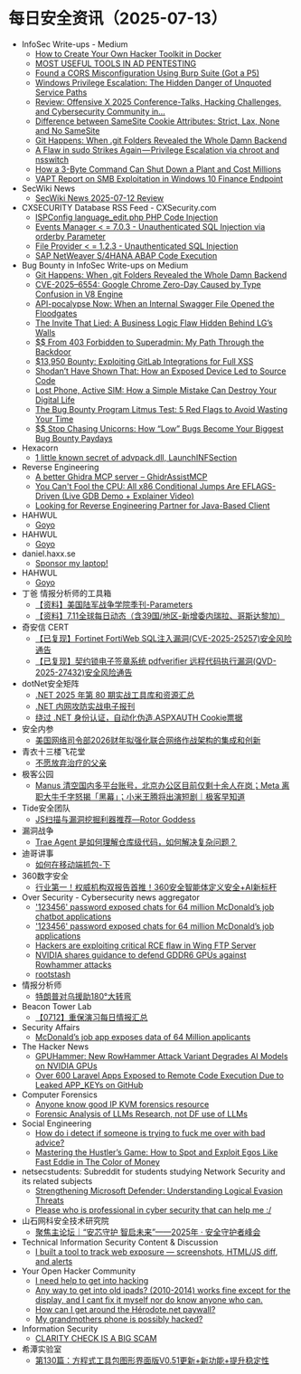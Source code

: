 # 每日安全资讯（2025-07-13）

- InfoSec Write-ups - Medium
  - [How to Create Your Own Hacker Toolkit in Docker](https://infosecwriteups.com/how-to-create-your-own-hacker-toolkit-in-docker-606723dbd8ac?source=rss----7b722bfd1b8d---4)
  - [MOST USEFUL TOOLS IN AD PENTESTING](https://infosecwriteups.com/introduction-e336611520dd?source=rss----7b722bfd1b8d---4)
  - [Found a CORS Misconfiguration Using Burp Suite (Got a P5)](https://infosecwriteups.com/found-a-cors-misconfiguration-using-burp-suite-got-a-p4-c212289f9592?source=rss----7b722bfd1b8d---4)
  - [Windows Privilege Escalation: The Hidden Danger of Unquoted Service Paths](https://infosecwriteups.com/windows-privilege-escalation-the-hidden-danger-of-unquoted-service-paths-08a6f2cc84dc?source=rss----7b722bfd1b8d---4)
  - [Review: Offensive X 2025 Conference-Talks, Hacking Challenges, and Cybersecurity Community in…](https://infosecwriteups.com/offensive-x-2025-hacking-conference-review-athens-e7aec6dd42c5?source=rss----7b722bfd1b8d---4)
  - [Difference between SameSite Cookie Attributes: Strict, Lax, None and No SameSite](https://infosecwriteups.com/difference-between-samesite-cookie-attributes-strict-lax-none-and-no-samesite-242fbfdbc8e1?source=rss----7b722bfd1b8d---4)
  - [Git Happens: When .git Folders Revealed the Whole Damn Backend](https://infosecwriteups.com/git-happens-when-git-folders-revealed-the-whole-damn-backend-b181b77c4c76?source=rss----7b722bfd1b8d---4)
  - [A Flaw in sudo Strikes Again — Privilege Escalation via chroot and nsswitch](https://infosecwriteups.com/a-flaw-in-sudo-strikes-again-privilege-escalation-via-chroot-and-nsswitch-278eb9ca2fdc?source=rss----7b722bfd1b8d---4)
  - [How a 3-Byte Command Can Shut Down a Plant and Cost Millions](https://infosecwriteups.com/detecting-illegal-function-codes-in-scada-with-defender-for-iot-81fa12a16944?source=rss----7b722bfd1b8d---4)
  - [VAPT Report on SMB Exploitation in Windows 10 Finance Endpoint](https://infosecwriteups.com/vapt-report-on-smb-exploitation-in-windows-10-finance-endpoint-e78430191dc2?source=rss----7b722bfd1b8d---4)
- SecWiki News
  - [SecWiki News 2025-07-12 Review](http://www.sec-wiki.com/?2025-07-12)
- CXSECURITY Database RSS Feed - CXSecurity.com
  - [ISPConfig language_edit.php PHP Code Injection](https://cxsecurity.com/issue/WLB-2025070017)
  - [Events Manager < = 7.0.3 - Unauthenticated SQL Injection via orderby Parameter](https://cxsecurity.com/issue/WLB-2025070016)
  - [File Provider < = 1.2.3 - Unauthenticated SQL Injection](https://cxsecurity.com/issue/WLB-2025070015)
  - [SAP NetWeaver S/4HANA ABAP Code Execution](https://cxsecurity.com/issue/WLB-2025070014)
- Bug Bounty in InfoSec Write-ups on Medium
  - [Git Happens: When .git Folders Revealed the Whole Damn Backend](https://infosecwriteups.com/git-happens-when-git-folders-revealed-the-whole-damn-backend-b181b77c4c76?source=rss----7b722bfd1b8d--bug_bounty)
  - [CVE-2025–6554: Google Chrome Zero-Day Caused by Type Confusion in V8 Engine](https://infosecwriteups.com/cve-2025-6554-google-chrome-zero-day-caused-by-type-confusion-in-v8-engine-417e1eab2f22?source=rss----7b722bfd1b8d--bug_bounty)
  - [API-pocalypse Now: When an Internal Swagger File Opened the Floodgates](https://infosecwriteups.com/api-pocalypse-now-when-an-internal-swagger-file-opened-the-floodgates-a3f3401b1914?source=rss----7b722bfd1b8d--bug_bounty)
  - [The Invite That Lied: A Business Logic Flaw Hidden Behind LG’s Walls](https://infosecwriteups.com/the-invite-that-lied-a-business-logic-flaw-hidden-behind-lgs-walls-a49cca506294?source=rss----7b722bfd1b8d--bug_bounty)
  - [$$ From 403 Forbidden to Superadmin: My Path Through the Backdoor](https://infosecwriteups.com/from-403-forbidden-to-superadmin-my-path-through-the-backdoor-77b85774fee5?source=rss----7b722bfd1b8d--bug_bounty)
  - [$13,950 Bounty: Exploiting GitLab Integrations for Full XSS](https://infosecwriteups.com/13-950-bounty-exploiting-gitlab-integrations-for-full-xss-19275a030c2b?source=rss----7b722bfd1b8d--bug_bounty)
  - [Shodan’t Have Shown That: How an Exposed Device Led to Source Code](https://infosecwriteups.com/shodant-have-shown-that-how-an-exposed-device-led-to-source-code-27346a93f22e?source=rss----7b722bfd1b8d--bug_bounty)
  - [Lost Phone, Active SIM: How a Simple Mistake Can Destroy Your Digital Life](https://infosecwriteups.com/lost-phone-active-sim-how-a-simple-mistake-can-destroy-your-digital-life-3dbafec070a5?source=rss----7b722bfd1b8d--bug_bounty)
  - [The Bug Bounty Program Litmus Test: 5 Red Flags to Avoid Wasting Your Time](https://infosecwriteups.com/the-bug-bounty-program-litmus-test-5-red-flags-to-avoid-wasting-your-time-1adc0034de43?source=rss----7b722bfd1b8d--bug_bounty)
  - [$$ Stop Chasing Unicorns: How “Low” Bugs Become Your Biggest Bug Bounty Paydays](https://infosecwriteups.com/stop-chasing-unicorns-how-low-bugs-become-your-biggest-bug-bounty-paydays-bc2f800bd38b?source=rss----7b722bfd1b8d--bug_bounty)
- Hexacorn
  - [1 little known secret of advpack.dll, LaunchINFSection](https://www.hexacorn.com/blog/2025/07/12/1-little-known-secret-of-advpack-dll-launchinfsection/)
- Reverse Engineering
  - [A better Ghidra MCP server – GhidrAssistMCP](https://www.reddit.com/r/ReverseEngineering/comments/1ly7cuy/a_better_ghidra_mcp_server_ghidrassistmcp/)
  - [You Can't Fool the CPU: All x86 Conditional Jumps Are EFLAGS-Driven (Live GDB Demo + Explainer Video)](https://www.reddit.com/r/ReverseEngineering/comments/1ly4pk3/you_cant_fool_the_cpu_all_x86_conditional_jumps/)
  - [Looking for Reverse Engineering Partner for Java-Based Client](https://www.reddit.com/r/ReverseEngineering/comments/1lxpwmg/looking_for_reverse_engineering_partner_for/)
- HAHWUL
  - [Goyo](https://www.hahwul.com/projects/goyo/)
- HAHWUL
  - [Goyo](https://www.hahwul.com/projects/goyo/)
- daniel.haxx.se
  - [Sponsor my laptop!](https://daniel.haxx.se/blog/2025/07/12/sponsor-my-laptop/)
- HAHWUL
  - [Goyo](https://www.hahwul.com/projects/goyo/)
- 丁爸 情报分析师的工具箱
  - [【资料】美国陆军战争学院季刊-Parameters](https://mp.weixin.qq.com/s?__biz=MzI2MTE0NTE3Mw==&mid=2651151073&idx=1&sn=15891abb78c90a1ebfc9d13da8e8b028)
  - [【资料】7.11全球每日动态（含39国/地区-新增委内瑞拉、哥斯达黎加）](https://mp.weixin.qq.com/s?__biz=MzI2MTE0NTE3Mw==&mid=2651151073&idx=2&sn=64a44e3e7b3abfe0dae38b3658d88292)
- 奇安信 CERT
  - [【已复现】Fortinet FortiWeb SQL注入漏洞(CVE-2025-25257)安全风险通告](https://mp.weixin.qq.com/s?__biz=MzU5NDgxODU1MQ==&mid=2247503602&idx=1&sn=b6dc54a7100f76968a25f6db47d5e0eb)
  - [【已复现】契约锁电子签章系统 pdfverifier 远程代码执行漏洞(QVD-2025-27432)安全风险通告](https://mp.weixin.qq.com/s?__biz=MzU5NDgxODU1MQ==&mid=2247503602&idx=2&sn=e1e4339c66bfeef7053ebf82a7b737eb)
- dotNet安全矩阵
  - [.NET 2025 年第 80 期实战工具库和资源汇总](https://mp.weixin.qq.com/s?__biz=MzUyOTc3NTQ5MA==&mid=2247500067&idx=1&sn=bd628c6789ab5fca3da2bce7eb116ccd)
  - [.NET 内网攻防实战电子报刊](https://mp.weixin.qq.com/s?__biz=MzUyOTc3NTQ5MA==&mid=2247500067&idx=2&sn=da8310bb896b4210d758eccbbd7525a8)
  - [绕过 .NET 身份认证，自动化伪造.ASPXAUTH Cookie票据](https://mp.weixin.qq.com/s?__biz=MzUyOTc3NTQ5MA==&mid=2247500067&idx=3&sn=b2103e92cda55a122fdbb2878e1ce0c3)
- 安全内参
  - [美国网络司令部2026财年拟强化联合网络作战架构的集成和创新](https://mp.weixin.qq.com/s?__biz=MzI4NDY2MDMwMw==&mid=2247514678&idx=1&sn=d7d39a65fa8499841c92ed1182c20ae0)
- 青衣十三楼飞花堂
  - [不愿放弃治疗的父亲](https://mp.weixin.qq.com/s?__biz=MzUzMjQyMDE3Ng==&mid=2247488417&idx=1&sn=523678022c73e0af19f49218524be70c)
- 极客公园
  - [Manus 清空国内多平台账号，北京办公区目前仅剩十余人在岗；Meta 离职大牛千字怒揭「黑幕」；小米王腾将出演短剧｜极客早知道](https://mp.weixin.qq.com/s?__biz=MTMwNDMwODQ0MQ==&mid=2653082604&idx=1&sn=faadaec873f6f1be80542f88c04d05a0)
- Tide安全团队
  - [JS扫描与漏洞挖掘利器推荐—Rotor Goddess](https://mp.weixin.qq.com/s?__biz=Mzg2NTA4OTI5NA==&mid=2247521456&idx=1&sn=205c24044197361741632e9f3e4f57e4)
- 漏洞战争
  - [Trae Agent 是如何理解仓库级代码，如何解决复杂问题？](https://mp.weixin.qq.com/s?__biz=MzU0MzgzNTU0Mw==&mid=2247485986&idx=1&sn=b6bb227004a8f62ce7e6e3c406e96525)
- 迪哥讲事
  - [如何在移动端抓包-下](https://mp.weixin.qq.com/s?__biz=MzIzMTIzNTM0MA==&mid=2247497880&idx=1&sn=b9b980464333074216b55ea94c8a743a)
- 360数字安全
  - [行业第一！权威机构双报告首推！360安全智能体定义安全+AI新标杆](https://mp.weixin.qq.com/s?__biz=MzA4MTg0MDQ4Nw==&mid=2247581215&idx=1&sn=04e879e67404cfe454778c46f7d5728a)
- Over Security - Cybersecurity news aggregator
  - ['123456' password exposed chats for 64 million McDonald’s job chatbot applications](https://www.bleepingcomputer.com/news/security/123456-password-exposed-chats-for-64-million-mcdonalds-job-chatbot-applications/)
  - ['123456' password exposed chats for 64 million McDonald’s job applications](https://www.bleepingcomputer.com/news/security/123456-password-exposed-chats-for-64-million-mcdonalds-job-applications/)
  - [Hackers are exploiting critical RCE flaw in Wing FTP Server](https://www.bleepingcomputer.com/news/security/hackers-are-exploiting-critical-rce-flaw-in-wing-ftp-server/)
  - [NVIDIA shares guidance to defend GDDR6 GPUs against Rowhammer attacks](https://www.bleepingcomputer.com/news/security/nvidia-shares-guidance-to-defend-gddr6-gpus-against-rowhammer-attacks/)
  - [rootstash](https://roccosicilia.com/2025/07/12/rootstash/)
- 情报分析师
  - [特朗普对乌援助180°大转弯](https://mp.weixin.qq.com/s?__biz=MzA3Mjc1MTkwOA==&mid=2650561770&idx=1&sn=806c9a2272aa22e045b49c2ef3ac2895)
- Beacon Tower Lab
  - [【0712】重保演习每日情报汇总](https://mp.weixin.qq.com/s?__biz=MzkyNzcxNTczNA==&mid=2247487630&idx=1&sn=8b81e644bbe38f93b4ad18939fbc38cc)
- Security Affairs
  - [McDonald’s job app exposes data of 64 Million applicants](https://securityaffairs.com/179840/hacking/mcdonalds-job-app-exposes-data-of-64-million-applicants.html)
- The Hacker News
  - [GPUHammer: New RowHammer Attack Variant Degrades AI Models on NVIDIA GPUs](https://thehackernews.com/2025/07/gpuhammer-new-rowhammer-attack-variant.html)
  - [Over 600 Laravel Apps Exposed to Remote Code Execution Due to Leaked APP_KEYs on GitHub](https://thehackernews.com/2025/07/over-600-laravel-apps-exposed-to-remote.html)
- Computer Forensics
  - [Anyone know good IP KVM forensics resource](https://www.reddit.com/r/computerforensics/comments/1ly7wqh/anyone_know_good_ip_kvm_forensics_resource/)
  - [Forensic Analysis of LLMs Research, not DF use of LLMs](https://www.reddit.com/r/computerforensics/comments/1lxy0cb/forensic_analysis_of_llms_research_not_df_use_of/)
- Social Engineering
  - [How do i detect if someone is trying to fuck me over with bad advice?](https://www.reddit.com/r/SocialEngineering/comments/1ly8ahu/how_do_i_detect_if_someone_is_trying_to_fuck_me/)
  - [Mastering the Hustler’s Game: How to Spot and Exploit Egos Like Fast Eddie in The Color of Money](https://www.reddit.com/r/SocialEngineering/comments/1lyb2fw/mastering_the_hustlers_game_how_to_spot_and/)
- netsecstudents: Subreddit for students studying Network Security and its related subjects
  - [Strengthening Microsoft Defender: Understanding Logical Evasion Threats](https://www.reddit.com/r/netsecstudents/comments/1lxxxg8/strengthening_microsoft_defender_understanding/)
  - [Please who is professional in cyber security that can help me :/](https://www.reddit.com/r/netsecstudents/comments/1ly8586/please_who_is_professional_in_cyber_security_that/)
- 山石网科安全技术研究院
  - [聚焦主论坛｜“安芯守护 智启未来”——2025年 · 安全守护者峰会](https://mp.weixin.qq.com/s?__biz=MzUzMDUxNTE1Mw==&mid=2247512510&idx=1&sn=d5474a401ff36899db1e1843cbfe6972)
- Technical Information Security Content & Discussion
  - [I built a tool to track web exposure — screenshots, HTML/JS diff, and alerts](https://www.reddit.com/r/netsec/comments/1lxwhpd/i_built_a_tool_to_track_web_exposure_screenshots/)
- Your Open Hacker Community
  - [I need help to get into hacking](https://www.reddit.com/r/HowToHack/comments/1ly83br/i_need_help_to_get_into_hacking/)
  - [Any way to get into old ipads? (2010-2014) works fine except for the display, and I cant fix it myself nor do know anyone who can.](https://www.reddit.com/r/HowToHack/comments/1lyect5/any_way_to_get_into_old_ipads_20102014_works_fine/)
  - [How can I get around the Hérodote.net paywall?](https://www.reddit.com/r/HowToHack/comments/1lyc11d/how_can_i_get_around_the_hérodotenet_paywall/)
  - [My grandmothers phone is possibly hacked?](https://www.reddit.com/r/HowToHack/comments/1lxslqa/my_grandmothers_phone_is_possibly_hacked/)
- Information Security
  - [CLARITY CHECK IS A BIG SCAM](https://www.reddit.com/r/Information_Security/comments/1lycgzs/clarity_check_is_a_big_scam/)
- 希潭实验室
  - [第130篇：方程式工具包图形界面版V0.51更新+新功能+提升稳定性](https://mp.weixin.qq.com/s?__biz=MzkzMjI1NjI3Ng==&mid=2247487640&idx=1&sn=8fcd8b78297611b4d8e0fbeb8e4a14de)
